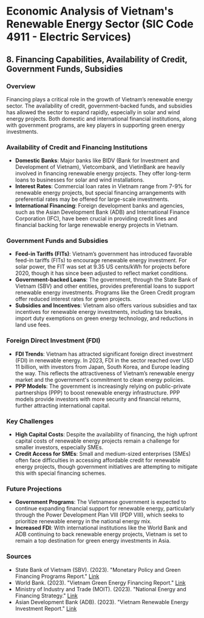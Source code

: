 
# Economic Analysis of Vietnam's Renewable Energy Sector (SIC Code 4911 - Electric Services)
## 8. Financing Capabilities, Availability of Credit, Government Funds, Subsidies

### Overview
Financing plays a critical role in the growth of Vietnam’s renewable energy sector. The availability of credit, government-backed funds, and subsidies has allowed the sector to expand rapidly, especially in solar and wind energy projects. Both domestic and international financial institutions, along with government programs, are key players in supporting green energy investments.

### Availability of Credit and Financing Institutions
- **Domestic Banks**: Major banks like BIDV (Bank for Investment and Development of Vietnam), Vietcombank, and VietinBank are heavily involved in financing renewable energy projects. They offer long-term loans to businesses for solar and wind installations.
- **Interest Rates**: Commercial loan rates in Vietnam range from 7-9% for renewable energy projects, but special financing arrangements with preferential rates may be offered for large-scale investments.
- **International Financing**: Foreign development banks and agencies, such as the Asian Development Bank (ADB) and International Finance Corporation (IFC), have been crucial in providing credit lines and financial backing for large renewable energy projects in Vietnam.

### Government Funds and Subsidies
- **Feed-in Tariffs (FITs)**: Vietnam’s government has introduced favorable feed-in tariffs (FITs) to encourage renewable energy investment. For solar power, the FIT was set at 9.35 US cents/kWh for projects before 2020, though it has since been adjusted to reflect market conditions.
- **Government-backed Loans**: The government, through the State Bank of Vietnam (SBV) and other entities, provides preferential loans to support renewable energy investments. Programs like the Green Credit program offer reduced interest rates for green projects.
- **Subsidies and Incentives**: Vietnam also offers various subsidies and tax incentives for renewable energy investments, including tax breaks, import duty exemptions on green energy technology, and reductions in land use fees.

### Foreign Direct Investment (FDI)
- **FDI Trends**: Vietnam has attracted significant foreign direct investment (FDI) in renewable energy. In 2023, FDI in the sector reached over USD 11 billion, with investors from Japan, South Korea, and Europe leading the way. This reflects the attractiveness of Vietnam’s renewable energy market and the government's commitment to clean energy policies.
- **PPP Models**: The government is increasingly relying on public-private partnerships (PPP) to boost renewable energy infrastructure. PPP models provide investors with more security and financial returns, further attracting international capital.

### Key Challenges
- **High Capital Costs**: Despite the availability of financing, the high upfront capital costs of renewable energy projects remain a challenge for smaller investors, especially SMEs.
- **Credit Access for SMEs**: Small and medium-sized enterprises (SMEs) often face difficulties in accessing affordable credit for renewable energy projects, though government initiatives are attempting to mitigate this with special financing schemes.

### Future Projections
- **Government Programs**: The Vietnamese government is expected to continue expanding financial support for renewable energy, particularly through the Power Development Plan VIII (PDP VIII), which seeks to prioritize renewable energy in the national energy mix.
- **Increased FDI**: With international institutions like the World Bank and ADB continuing to back renewable energy projects, Vietnam is set to remain a top destination for green energy investments in Asia.

### Sources
- State Bank of Vietnam (SBV). (2023). "Monetary Policy and Green Financing Programs Report." [Link](https://www.sbv.gov.vn)
- World Bank. (2023). "Vietnam Green Energy Financing Report." [Link](https://www.worldbank.org/en/country/vietnam/publication/vietnam-green-energy-financing)
- Ministry of Industry and Trade (MOIT). (2023). "National Energy and Financing Strategy." [Link](https://moit.gov.vn)
- Asian Development Bank (ADB). (2023). "Vietnam Renewable Energy Investment Report." [Link](https://www.adb.org)
